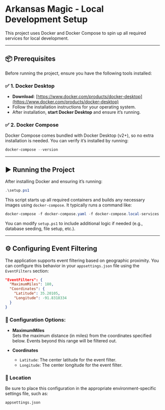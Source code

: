 # Arkansas Magic - Local Development Setup

This project uses Docker and Docker Compose to spin up all required services for local development.

---

## 📦 Prerequisites

Before running the project, ensure you have the following tools installed:

### ✅ 1. Docker Desktop

- **Download**: [https://www.docker.com/products/docker-desktop](https://www.docker.com/products/docker-desktop)
- Follow the installation instructions for your operating system.
- After installation, **start Docker Desktop** and ensure it’s running.

### ✅ 2. Docker Compose

Docker Compose comes bundled with Docker Desktop (v2+), so no extra installation is needed. You can verify it’s installed by running:

```powershell
docker-compose --version
```

---

## ▶️ Running the Project

After installing Docker and ensuring it’s running:

```powershell
.\setup.ps1
```

This script starts up all required containers and builds any necessary images using `docker-compose`. It typically runs a command like:

```powershell
docker-compose -f docker-compose.yaml -f docker-compose.local-services.yaml up --build --detach
```

You can modify `setup.ps1` to include additional logic if needed (e.g., database seeding, file setup, etc.).

---

## ⚙️ Configuring Event Filtering

The application supports event filtering based on geographic proximity. You can configure this behavior in your `appsettings.json` file using the `EventFilters` section:

```json
"EventFilters": {
  "MaximumMiles": 180,
  "Coordinates": {
    "Latitude": 35.20105,
    "Longitude": -91.8318334
  }
}
```

### 🔧 Configuration Options:

- **MaximumMiles**  
  Sets the maximum distance (in miles) from the coordinates specified below. Events beyond this range will be filtered out.

- **Coordinates**
  - `Latitude`: The center latitude for the event filter.
  - `Longitude`: The center longitude for the event filter.

### 📁 Location

Be sure to place this configuration in the appropriate environment-specific settings file, such as:

```plaintext
appsettings.json
```
